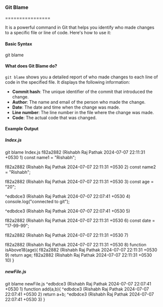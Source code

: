 ### Git Blame
================

It is a powerful command in Git that helps you identify who made changes to a specific file or line of code. Here's how to use it:

#### Basic Syntax
git blame <filename>

#### What does Git Blame do?
`git blame` shows you a detailed report of who made changes to each line of code in the specified file. It displays the following information:

* **Commit hash**: The unique identifier of the commit that introduced the change.
* **Author**: The name and email of the person who made the change.
* **Date**: The date and time when the change was made.
* **Line number**: The line number in the file where the change was made.
* **Code**: The actual code that was changed.

#### Example Output
##### Index.js
git blame Index.js
f82a2882 (Rishabh Raj Pathak 2024-07-07 22:11:31 +0530 1) 
  const name1 = "Rishabh";

f82a2882 (Rishabh Raj Pathak 2024-07-07 22:11:31 +0530 2) 
  const name2 = "Rishabh";

f82a2882 (Rishabh Raj Pathak 2024-07-07 22:11:31 +0530 3) 
  const age = "20";

^edbdce3 (Rishabh Raj Pathak 2024-07-07 22:07:41 +0530 4) 
  console.log("connected to git");

^edbdce3 (Rishabh Raj Pathak 2024-07-07 22:07:41 +0530 5) 

f82a2882 (Rishabh Raj Pathak 2024-07-07 22:11:31 +0530 6) 
  const date = "17-99-99";

f82a2882 (Rishabh Raj Pathak 2024-07-07 22:11:31 +0530 7) 

f82a2882 (Rishabh Raj Pathak 2024-07-07 22:11:31 +0530 8) 
  function isAbove18(age){
f82a2882 (Rishabh Raj Pathak 2024-07-07 22:11:31 +0530 9) 
    return age;
f82a2882 (Rishabh Raj Pathak 2024-07-07 22:11:31 +0530 10) 
}

##### newFile.js
git blame newFile.js
^edbdce3 (Rishabh Raj Pathak 2024-07-07 22:07:41 +0530 1) 
  function add(a,b){
^edbdce3 (Rishabh Raj Pathak 2024-07-07 22:07:41 +0530 2) 
    return a+b;
^edbdce3 (Rishabh Raj Pathak 2024-07-07 22:07:41 +0530 3) 
}
